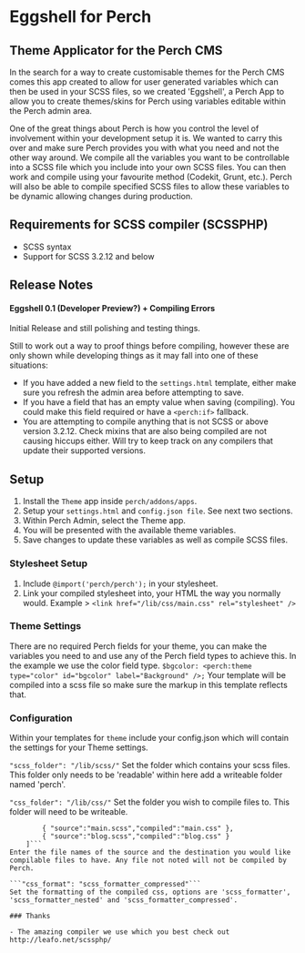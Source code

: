 # Eggshell for Perch
## Theme Applicator for the Perch CMS

In the search for a way to create customisable themes for the Perch CMS comes this app created to allow for user generated variables which can then be used in your SCSS files, so we created 'Eggshell', a Perch App to allow you to create themes/skins for Perch using variables editable within the Perch admin area.

One of the great things about Perch is how you control the level of involvement within your development setup it is. We wanted to carry this over and make sure Perch provides you with what you need and not the other way around. We compile all the variables you want to be controllable into a SCSS file which you include into your own SCSS files. You can then work and compile using your favourite method (Codekit, Grunt, etc.). Perch will also be able to compile specified SCSS files to allow these variables to be dynamic allowing changes during production. 

## Requirements for SCSS compiler (SCSSPHP)
- SCSS syntax
- Support for SCSS 3.2.12 and below

## Release Notes

#### Eggshell 0.1 (Developer Preview?) + Compiling Errors
Initial Release and still polishing and testing things. 

Still to work out a way to proof things before compiling, however these are only shown while developing things as it may fall into one of these situations:
- If you have added a new field to the `settings.html` template, either make sure you refresh the admin area before attempting to save. 
- If you have a field that has an empty value when saving (compiling). You could make this field required or have a `<perch:if>` fallback.
- You are attempting to compile anything that is not SCSS or above version 3.2.12. Check mixins that are also being compiled are not causing hiccups either. Will try to keep track on any compilers that update their supported versions.

## Setup
1. Install the `Theme` app inside `perch/addons/apps`. 
4. Setup your `settings.html` and `config.json file`. See next two sections.
5. Within Perch Admin, select the Theme app. 
6. You will be presented with the available theme variables.
7. Save changes to update these variables as well as compile SCSS files.

### Stylesheet Setup
1. Include `@import('perch/perch');` in your stylesheet.
2. Link your compiled stylesheet into, your HTML the way you normally would. Example > `<link href="/lib/css/main.css" rel="stylesheet" />` 

### Theme Settings
There are no required Perch fields for your theme, you can make the variables you need to and use any of the Perch field types to achieve this. In the example we use the color field type.
```$bgcolor: <perch:theme type="color" id="bgcolor" label="Background" />;```
Your template will be compiled into a scss file so make sure the markup in this template reflects that.

### Configuration
Within your templates for `theme` include your config.json which will contain the settings for your Theme settings.

```"scss_folder": "/lib/scss/"```
Set the folder which contains your scss files. This folder only needs to be 'readable' within here add a writeable folder named 'perch'.

```"css_folder": "/lib/css/"```
Set the folder you wish to compile files to. This folder will need to be writeable.

```"files_to_compile": [
		{ "source":"main.scss","compiled":"main.css" },
		{ "source":"blog.scss","compiled":"blog.css" }
	]```
Enter the file names of the source and the destination you would like compilable files to have. Any file not noted will not be compiled by Perch.

```"css_format": "scss_formatter_compressed"```
Set the formatting of the compiled css, options are 'scss_formatter', 'scss_formatter_nested' and 'scss_formatter_compressed'.

### Thanks

- The amazing compiler we use which you best check out http://leafo.net/scssphp/ 
